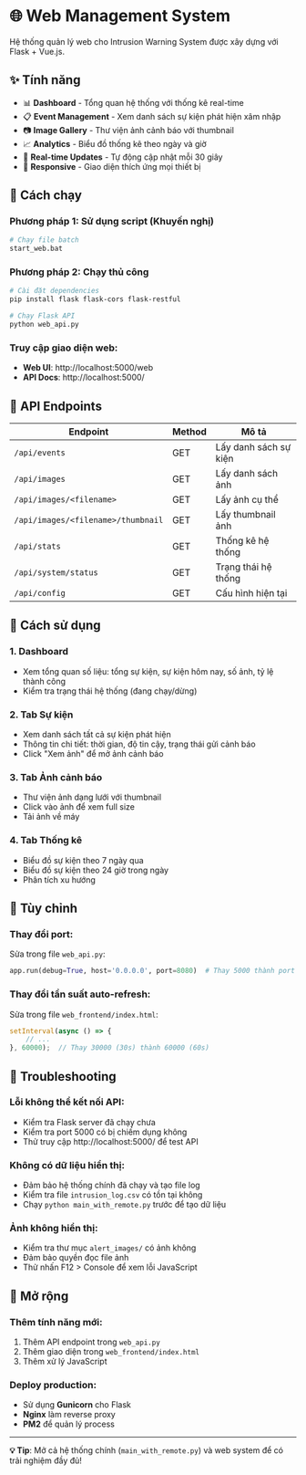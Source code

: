 # 🌐 Web Management System

Hệ thống quản lý web cho Intrusion Warning System được xây dựng với Flask + Vue.js.

## ✨ Tính năng

- 📊 **Dashboard** - Tổng quan hệ thống với thống kê real-time
- 📋 **Event Management** - Xem danh sách sự kiện phát hiện xâm nhập
- 📷 **Image Gallery** - Thư viện ảnh cảnh báo với thumbnail
- 📈 **Analytics** - Biểu đồ thống kê theo ngày và giờ
- 🔄 **Real-time Updates** - Tự động cập nhật mỗi 30 giây
- 📱 **Responsive** - Giao diện thích ứng mọi thiết bị

## 🚀 Cách chạy

### Phương pháp 1: Sử dụng script (Khuyến nghị)
```bash
# Chạy file batch
start_web.bat
```

### Phương pháp 2: Chạy thủ công
```bash
# Cài đặt dependencies
pip install flask flask-cors flask-restful

# Chạy Flask API
python web_api.py
```

### Truy cập giao diện web:
- **Web UI**: http://localhost:5000/web
- **API Docs**: http://localhost:5000/

## 📡 API Endpoints

| Endpoint | Method | Mô tả |
|----------|--------|-------|
| `/api/events` | GET | Lấy danh sách sự kiện |
| `/api/images` | GET | Lấy danh sách ảnh |
| `/api/images/<filename>` | GET | Lấy ảnh cụ thể |
| `/api/images/<filename>/thumbnail` | GET | Lấy thumbnail ảnh |
| `/api/stats` | GET | Thống kê hệ thống |
| `/api/system/status` | GET | Trạng thái hệ thống |
| `/api/config` | GET | Cấu hình hiện tại |

## 🎯 Cách sử dụng

### 1. Dashboard
- Xem tổng quan số liệu: tổng sự kiện, sự kiện hôm nay, số ảnh, tỷ lệ thành công
- Kiểm tra trạng thái hệ thống (đang chạy/dừng)

### 2. Tab Sự kiện
- Xem danh sách tất cả sự kiện phát hiện
- Thông tin chi tiết: thời gian, độ tin cậy, trạng thái gửi cảnh báo
- Click "Xem ảnh" để mở ảnh cảnh báo

### 3. Tab Ảnh cảnh báo
- Thư viện ảnh dạng lưới với thumbnail
- Click vào ảnh để xem full size
- Tải ảnh về máy

### 4. Tab Thống kê
- Biểu đồ sự kiện theo 7 ngày qua
- Biểu đồ sự kiện theo 24 giờ trong ngày
- Phân tích xu hướng

## 🔧 Tùy chỉnh

### Thay đổi port:
Sửa trong file `web_api.py`:
```python
app.run(debug=True, host='0.0.0.0', port=8080)  # Thay 5000 thành port khác
```

### Thay đổi tần suất auto-refresh:
Sửa trong file `web_frontend/index.html`:
```javascript
setInterval(async () => {
    // ...
}, 60000);  // Thay 30000 (30s) thành 60000 (60s)
```

## 🐛 Troubleshooting

### Lỗi không thể kết nối API:
- Kiểm tra Flask server đã chạy chưa
- Kiểm tra port 5000 có bị chiếm dụng không
- Thử truy cập http://localhost:5000/ để test API

### Không có dữ liệu hiển thị:
- Đảm bảo hệ thống chính đã chạy và tạo file log
- Kiểm tra file `intrusion_log.csv` có tồn tại không
- Chạy `python main_with_remote.py` trước để tạo dữ liệu

### Ảnh không hiển thị:
- Kiểm tra thư mục `alert_images/` có ảnh không
- Đảm bảo quyền đọc file ảnh
- Thử nhấn F12 > Console để xem lỗi JavaScript

## 🚀 Mở rộng

### Thêm tính năng mới:
1. Thêm API endpoint trong `web_api.py`
2. Thêm giao diện trong `web_frontend/index.html`
3. Thêm xử lý JavaScript

### Deploy production:
- Sử dụng **Gunicorn** cho Flask
- **Nginx** làm reverse proxy
- **PM2** để quản lý process

---

**💡 Tip**: Mở cả hệ thống chính (`main_with_remote.py`) và web system để có trải nghiệm đầy đủ!
